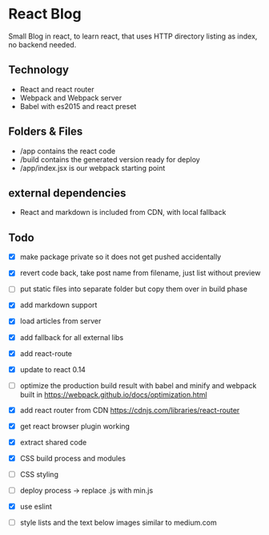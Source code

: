 # React Blog
Small Blog in react, to learn react, that uses HTTP directory listing as index, no backend needed.

## Technology
* React and react router
* Webpack and Webpack server
* Babel with es2015 and react preset

## Folders & Files
* /app contains the react code
* /build contains the generated version ready for deploy
* /app/index.jsx is our webpack starting point

## external dependencies
* React and markdown is included from CDN, with local fallback

## Todo
- [X] make package private so it does not get pushed accidentally
- [X] revert code back, take post name from filename, just list without preview
- [ ] put static files into separate folder but copy them over in build phase
- [X] add markdown support
- [X] load articles from server
- [X] add fallback for all external libs
- [X] add react-route
- [X] update to react 0.14
- [ ] optimize the production build result with babel and minify and webpack built in https://webpack.github.io/docs/optimization.html
- [X] add react router from CDN https://cdnjs.com/libraries/react-router
- [X] get react browser plugin working
- [X] extract shared code
- [X] CSS build process and modules
- [ ] CSS styling
- [ ] deploy process -> replace .js with min.js
- [X] use eslint
- [ ] style lists and the text below images similar to medium.com




